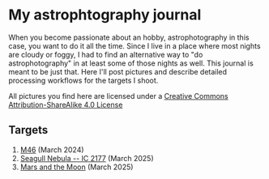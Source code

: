 # My astrophtography journal

When you become passionate about an hobby, astrophotography in this case, you
want to do it all the time. Since I live in a place where most nights are cloudy
or foggy, I had to find an alternative way to "do astrophotography" in at least
some of those nights as well. This journal is meant to be just that. Here I'll
post pictures and describe detailed processing workflows for the targets I
shoot.

All pictures you find here are licensed under a [Creative Commons
Attribution-ShareAlike 4.0
License](https://creativecommons.org/licenses/by-sa/4.0/) <i class="fa-brands
    fa-creative-commons"></i> <i class="fa-brands fa-creative-commons-by"></i>
    <i class="fa-brands fa-creative-commons-sa"></i>

## Targets

1. [M46](2024-M46/index) (March 2024)
2. [Seagull Nebula -- IC 2177](2025-seagull-nebula/index.md) (March 2025)
3. [Mars and the Moon](2025-moon-mars/index.md) (March 2025)

